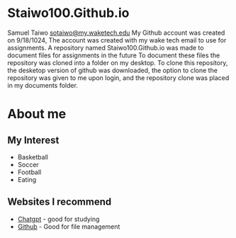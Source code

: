 # Staiwo100.Github.io
Samuel Taiwo
sotaiwo@my.waketech.edu
My Github account was created on 9/18/1024, The account was created with my wake tech email to use for assignments.
A repository named Staiwo100.Github.io was made to document files for assignments in the future
To document these files the repository was cloned into a folder on my desktop. To clone this repository, the desketop version of github was downloaded, the option to clone the repository was given to me upon login, and the repository clone was placed in my documents folder.

# About me
## My Interest 
- Basketball
- Soccer
- Football
- Eating
## Websites I recommend
- [Chatgpt](https://openai.com/chatgpt/) - good for studying
- [Github](https://github.com/) - Good for file management
